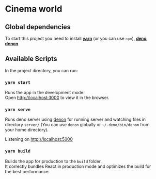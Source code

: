 # Cinema world

## Global dependencies
To start this project you need to install [**yarn**](https://yarnpkg.com/) (or you can use `npm`), [**deno**](https://deno.land/), [**denon**](https://deno.land/x/denon)

## Available Scripts

In the project directory, you can run:

### `yarn start`

Runs the app in the development mode.\
Open [http://localhost:3000](http://localhost:3000) to view it in the browser.

### `yarn serve`

Runs deno server using [denon](https://github.com/denosaurs/denon) for running server and watching files in directory `server/`
(You can use `denon` globally or `~/.deno/bin/denon` from your home directory).

Listening on [http://localhost:5000](http://localhost:5000)

### `yarn build`

Builds the app for production to the `build` folder.\
It correctly bundles React in production mode and optimizes the build for the best performance.

